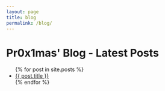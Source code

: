 ```yaml
---
layout: page
title: blog
permalink: /blog/
---
```


# Pr0x1mas' Blog - Latest Posts

<ul>
  {% for post in site.posts %}
    <li>
      <a href="{{ post.url }}">{{ post.title }}</a>
    </li>
  {% endfor %}
</ul>